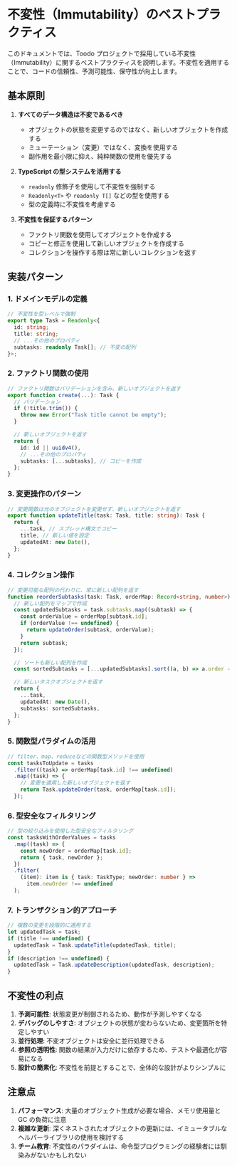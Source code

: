 # 不変性（Immutability）のベストプラクティス

このドキュメントでは、Toodo プロジェクトで採用している不変性（Immutability）に関するベストプラクティスを説明します。不変性を適用することで、コードの信頼性、予測可能性、保守性が向上します。

## 基本原則

1. **すべてのデータ構造は不変であるべき**

   - オブジェクトの状態を変更するのではなく、新しいオブジェクトを作成する
   - ミューテーション（変更）ではなく、変換を使用する
   - 副作用を最小限に抑え、純粋関数の使用を優先する

2. **TypeScript の型システムを活用する**

   - `readonly` 修飾子を使用して不変性を強制する
   - `Readonly<T>` や `readonly T[]` などの型を使用する
   - 型の定義時に不変性を考慮する

3. **不変性を保証するパターン**
   - ファクトリ関数を使用してオブジェクトを作成する
   - コピーと修正を使用して新しいオブジェクトを作成する
   - コレクションを操作する際は常に新しいコレクションを返す

## 実装パターン

### 1. ドメインモデルの定義

```typescript
// 不変性を型レベルで強制
export type Task = Readonly<{
  id: string;
  title: string;
  // ...その他のプロパティ
  subtasks: readonly Task[]; // 不変の配列
}>;
```

### 2. ファクトリ関数の使用

```typescript
// ファクトリ関数はバリデーションを含み、新しいオブジェクトを返す
export function create(...): Task {
  // バリデーション
  if (!title.trim()) {
    throw new Error("Task title cannot be empty");
  }

  // 新しいオブジェクトを返す
  return {
    id: id || uuidv4(),
    // ...その他のプロパティ
    subtasks: [...subtasks], // コピーを作成
  };
}
```

### 3. 変更操作のパターン

```typescript
// 変更関数は元のオブジェクトを変更せず、新しいオブジェクトを返す
export function updateTitle(task: Task, title: string): Task {
  return {
    ...task, // スプレッド構文でコピー
    title, // 新しい値を設定
    updatedAt: new Date(),
  };
}
```

### 4. コレクション操作

```typescript
// 変更可能な配列の代わりに、常に新しい配列を返す
function reorderSubtasks(task: Task, orderMap: Record<string, number>): Task {
  // 新しい配列をマップで作成
  const updatedSubtasks = task.subtasks.map((subtask) => {
    const orderValue = orderMap[subtask.id];
    if (orderValue !== undefined) {
      return updateOrder(subtask, orderValue);
    }
    return subtask;
  });

  // ソートも新しい配列を作成
  const sortedSubtasks = [...updatedSubtasks].sort((a, b) => a.order - b.order);

  // 新しいタスクオブジェクトを返す
  return {
    ...task,
    updatedAt: new Date(),
    subtasks: sortedSubtasks,
  };
}
```

### 5. 関数型パラダイムの活用

```typescript
// filter、map、reduceなどの関数型メソッドを使用
const tasksToUpdate = tasks
  .filter((task) => orderMap[task.id] !== undefined)
  .map((task) => {
    // 変更を適用した新しいオブジェクトを返す
    return Task.updateOrder(task, orderMap[task.id]);
  });
```

### 6. 型安全なフィルタリング

```typescript
// 型の絞り込みを使用した型安全なフィルタリング
const tasksWithOrderValues = tasks
  .map((task) => {
    const newOrder = orderMap[task.id];
    return { task, newOrder };
  })
  .filter(
    (item): item is { task: TaskType; newOrder: number } =>
      item.newOrder !== undefined
  );
```

### 7. トランザクション的アプローチ

```typescript
// 複数の変更を段階的に適用する
let updatedTask = task;
if (title !== undefined) {
  updatedTask = Task.updateTitle(updatedTask, title);
}
if (description !== undefined) {
  updatedTask = Task.updateDescription(updatedTask, description);
}
```

## 不変性の利点

1. **予測可能性**: 状態変更が制御されるため、動作が予測しやすくなる
2. **デバッグのしやすさ**: オブジェクトの状態が変わらないため、変更箇所を特定しやすい
3. **並行処理**: 不変オブジェクトは安全に並行処理できる
4. **参照の透明性**: 関数の結果が入力だけに依存するため、テストや最適化が容易になる
5. **設計の簡素化**: 不変性を前提とすることで、全体的な設計がよりシンプルに

## 注意点

1. **パフォーマンス**: 大量のオブジェクト生成が必要な場合、メモリ使用量と GC の負荷に注意
2. **複雑な更新**: 深くネストされたオブジェクトの更新には、イミュータブルなヘルパーライブラリの使用を検討する
3. **チーム教育**: 不変性のパラダイムは、命令型プログラミングの経験者には馴染みがないかもしれない
